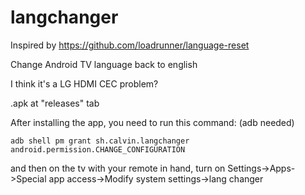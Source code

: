 # langchanger

Inspired by https://github.com/loadrunner/language-reset

Change Android TV language back to english

I think it's a LG HDMI CEC problem?

.apk at "releases" tab

After installing the app, you need to run this command: (adb needed)

`adb shell pm grant sh.calvin.langchanger android.permission.CHANGE_CONFIGURATION`

and then on the tv with your remote in hand, turn on Settings->Apps->Special app access->Modify system settings->lang changer
